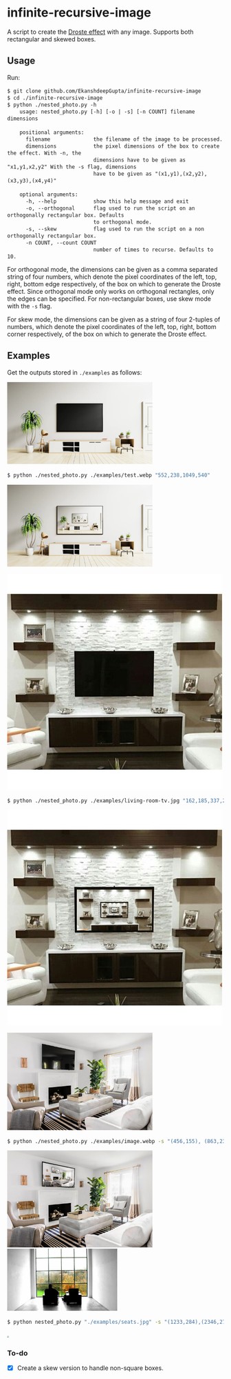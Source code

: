 # infinite-recursive-image
A script to create the [Droste effect](https://en.wikipedia.org/wiki/Droste_effect) with any image. Supports both rectangular and skewed boxes.

## Usage

Run:

```
$ git clone github.com/EkanshdeepGupta/infinite-recursive-image
$ cd ./infinite-recursive-image
$ python ./nested_photo.py -h
    usage: nested_photo.py [-h] [-o | -s] [-n COUNT] filename dimensions

    positional arguments:
      filename              the filename of the image to be processed.
      dimensions            the pixel dimensions of the box to create the effect. With -n, the
                            dimensions have to be given as "x1,y1,x2,y2" With the -s flag, dimensions
                            have to be given as "(x1,y1),(x2,y2),(x3,y3),(x4,y4)"

    optional arguments:
      -h, --help            show this help message and exit
      -o, --orthogonal      flag used to run the script on an orthogonally rectangular box. Defaults
                            to orthogonal mode.
      -s, --skew            flag used to run the script on a non orthogonally rectangular box.
      -n COUNT, --count COUNT
                            number of times to recurse. Defaults to 10.
```

For orthogonal mode, the dimensions can be given as a comma separated string of four numbers, which denote the pixel coordinates of the left, top, right, bottom edge respectively, of the box on which to generate the Droste effect. Since orthogonal mode only works on orthogonal rectangles, only the edges can be specified. For non-rectangular boxes, use skew mode with the `-s` flag.

For skew mode, the dimensions can be given as a string of four 2-tuples of numbers, which denote the pixel coordinates of the left, top, right, bottom corner respectively, of the box on which to generate the Droste effect.

## Examples

Get the outputs stored in `./examples` as follows:

<img src="examples/test.webp" alt="test.webp" style="zoom:33%;" />

```bash
$ python ./nested_photo.py ./examples/test.webp "552,238,1049,540"
```

<img src="examples/test-output.png" alt="test-output" style="zoom: 33%;" />

![living-room-tv](examples/living-room-tv.jpg)

```bash
$ python ./nested_photo.py ./examples/living-room-tv.jpg "162,185,337,280"
```
![living-room-tv](examples/living-room-tv-output.png)

<img src="examples/image.webp" style="zoom: 33%;" />

```bash
$ python ./nested_photo.py ./examples/image.webp -s "(456,155), (863,237), (857,468), (457,451)"
```
<img src="examples/image-output.png" style="zoom:33%;" />

<img src="examples/seats.jpg" style="zoom: 25%;" />

```bash
$ python nested_photo.py "./examples/seats.jpg" -s "(1233,284),(2346,270),(2360, 1007),(1249, 1024)"
```
<img src="examples/seats-output.png" style="zoom:25%;" />



### To-do

- [x] Create a skew version to handle non-square boxes.
